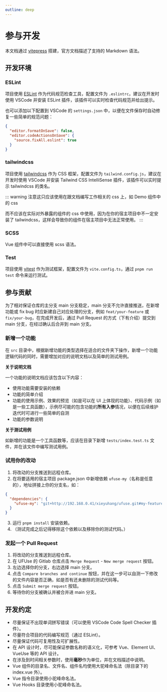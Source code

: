 ```yaml
---
outline: deep
---
```


# 参与开发

本文档通过 [vitepress](https://vitepress.dev/) 搭建，官方文档描述了支持的 Markdown 语法。

## 开发环境

### ESLint

项目使用 [ESLint](https://eslint.org/) 作为代码规范检查工具，配置文件为 `.eslintrc`，建议在开发时使用 VSCode 并安装 ESLint 插件，该插件可以实时检查代码规范并给出提示。

也可以添加以下配置到 VSCode 的 `settings.json` 中，以便在文件保存时自动修复一些简单的规范问题：

```json
{
  "editor.formatOnSave": false,
  "editor.codeActionsOnSave": {
    "source.fixAll.eslint": true
  }
}
```

### tailwindcss

项目使用 [tailwindcss](https://tailwindcss.com/) 作为 CSS 框架，配置文件为 `tailwind.config.js`，建议在开发时使用 VSCode 并安装 Tailwind CSS IntelliSense 插件，该插件可以实时提示 tailwindcss 的类名。

::: warning
注意这只应该使用在跟文档编写工作相关的 css 上，如 Demo 组件中的 css

而不应该在实际对外暴露的组件的 css 中使用，因为在你的宿主项目中不一定安装了 tailwindcss，这样会导致你的组件在宿主项目中无法正常使用。
:::

### SCSS

Vue 组件中可以直接使用 scss 语法。

### Test

项目使用 [vitest](https://vitest.dev/) 作为测试框架，配置文件为 `vite.config.ts`，通过 `pnpm run test` 命令来运行测试。

## 参与贡献

为了相对保证仓库的主分支 main 分支稳定，main 分支不允许直接推送，在新增功能或 fix bug 时应新建自己对应处理的分支，例如 `feat/your-feature` 或 `fix/your-bug`，在完成开发后，通过 Pull Request 的方式（下有介绍）提交到 main 分支，在经过确认后合并到 main 分支。

### 新增一个功能

在 `src` 目录中，根据新增功能的类型选择在适合的文件夹下操作，新增一个功能逻辑代码的同时，需要增加对应的说明文档以及简单的测试用例。

**关于说明文档**

一个功能的说明文档应该包含以下内容：

+ 使用功能需要安装的依赖
+ 功能的简单介绍
+ 功能的使用示例、效果的预览（如是可以在 UI 上体现的功能）、代码示例（如是一些工具函数），示例尽可能的包含功能的**所有入参**情况，以便在后续维护迭代时可进行一些简单的自测
+ 功能的参数说明

**关于测试用例**

如新增的功能是一个工具函数等，应该在目录下新增 `tests/index.test.ts` 文件，并在该文件中编写测试用例。

### 试用你的改动

1. 将改动的分支推送到远程仓库。
2. 在将要适用的宿主项目 package.json 中新增依赖 `ufuse-my`（名称是任意的），地址拼接上你的分支名，如：
```json
{
  "dependencies": {
    "ufuse-my": "git+http://192.168.0.41/xieyuhang/ufuse.git#my-feature-branch"
  }
}
```
3. 运行 `pnpm install` 安装依赖。
4. （测试完成之后记得移除这个依赖以及移除你的测试代码。）

### 发起一个 Pull Request

1. 将改动的分支推送到远程仓库。
2. 在 UFUse 的 Gitlab 仓库点击 `Merge Request` - `New merge request` 按钮。
3. 左边选择你的分支，右边选择 main 分支。
4. 点击 `Compare branches and continue` 按钮，并在这一步可以自测一下修改的文件内容是否正确，如是否有还未删除的测试代码等。
5. 点击 `Submit merge request` 按钮。
6. 等待你的分支被确认并被合并进 main 分支。

## 开发约定

+ 尽量保证不出现单词拼写错误（可以使用 VSCode Code Spell Checker 插件）。
+ 尽量符合项目的代码编写规范（通过 ESLint）。
+ 尽量保证代码可复用性及可扩展性。
+ 在 API 设计时，尽可能保证参数名称的语义化，可参考 Vue、Element UI、VueUse 等的 API 设计。
+ 在涉及到时间相关参数时，使用**毫秒**作为单位，并在文档描述中说明。
+ Vue 组件的目录名、文件名、组件名均使用大驼峰命名法（除目录下的 index.vue 外）。
+ Vue 指令目录使用小驼峰命名法。
+ Vue Hooks 目录使用小驼峰命名法。
